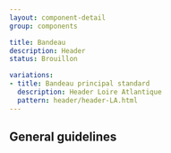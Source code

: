```yaml
---
layout: component-detail
group: components

title: Bandeau
description: Header
status: Brouillon

variations:
- title: Bandeau principal standard
  description: Header Loire Atlantique
  pattern: header/header-LA.html
---
```


## General guidelines
